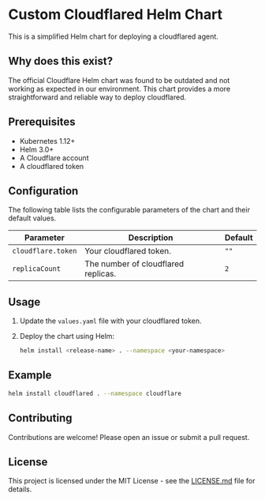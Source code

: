 # Custom Cloudflared Helm Chart

This is a simplified Helm chart for deploying a cloudflared agent.

## Why does this exist?

The official Cloudflare Helm chart was found to be outdated and not working as expected in our environment. This chart provides a more straightforward and reliable way to deploy cloudflared.

## Prerequisites

*   Kubernetes 1.12+
*   Helm 3.0+
*   A Cloudflare account
*   A cloudflared token

## Configuration

The following table lists the configurable parameters of the chart and their default values.

| Parameter | Description | Default |
| --- | --- | --- |
| `cloudflare.token` | Your cloudflared token. | `""` |
| `replicaCount` | The number of cloudflared replicas. | `2` |

## Usage

1.  Update the `values.yaml` file with your cloudflared token.
2.  Deploy the chart using Helm:

    ```bash
    helm install <release-name> . --namespace <your-namespace>
    ```

## Example

```bash
helm install cloudflared . --namespace cloudflare
```

## Contributing

Contributions are welcome! Please open an issue or submit a pull request.

## License

This project is licensed under the MIT License - see the [LICENSE.md](LICENSE.md) file for details.
